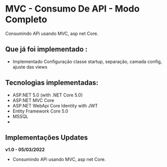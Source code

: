 # MVC - Consumo De API - Modo Completo

 Consumindo APi usando MVC, asp net Core.

## Que já foi implementado :

- Implementado Configuração classe startup, separação, camada config, ajuste das views

## Tecnologias implementadas:

- ASP.NET 5.0 (with .NET Core 5.0)
- ASP.NET MVC Core 
- ASP.NET WebApi Core Identity with JWT
- Entity Framework Core 5.0
- MSSQL
- 
## Implementações Updates

**v1.0 - 05/03/2022**
- Consumindo APi usando MVC, asp net Core.
